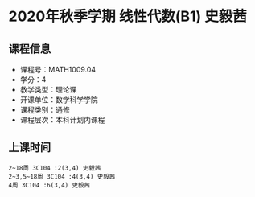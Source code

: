 # 2020年秋季学期 线性代数(B1) 史毅茜






## 课程信息

- 课程号：MATH1009.04
- 学分：4
- 教学类型：理论课
- 开课单位：数学科学学院
- 课程类别：通修
- 课程层次：本科计划内课程

## 上课时间

```
2~18周 3C104 :2(3,4) 史毅茜
2~3,5~18周 3C104 :4(3,4) 史毅茜
4周 3C104 :6(3,4) 史毅茜
```


